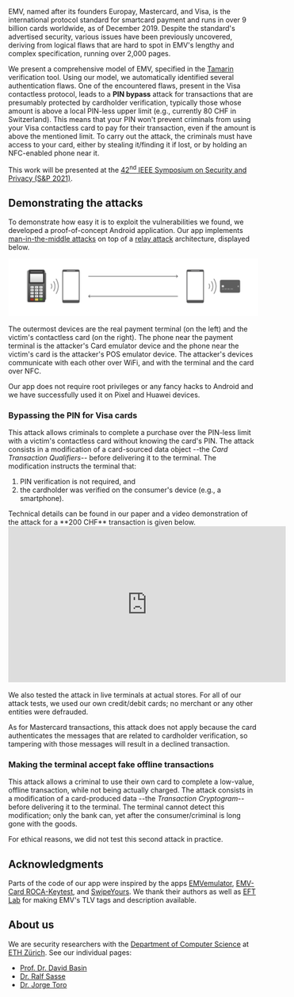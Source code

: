 
EMV, named after its founders Europay, Mastercard, and Visa, is the international protocol standard for smartcard payment and runs in over 9 billion cards worldwide, as of December 2019. Despite the standard's advertised security, various issues have been previously uncovered, deriving from logical flaws that are hard to spot in EMV's lengthy and complex specification, running over 2,000 pages.

We present a comprehensive model of EMV, specified in the [Tamarin](https://tamarin-prover.github.io/) verification tool. Using our model, we automatically identified several authentication flaws. One of the encountered flaws, present in the Visa contactless protocol, leads to a **PIN bypass** attack for transactions that are presumably protected by cardholder verification, typically those whose amount is above a local PIN-less upper limit (e.g., currently 80 CHF in Switzerland). This means that your PIN won't prevent criminals from using your Visa contactless card to pay for their transaction, even if the amount is above the mentioned limit. To carry out the attack, the criminals must have access to your card, either by stealing it/finding it if lost, or by holding an NFC-enabled phone near it.

This work will be presented at the [42<sup>nd</sup> IEEE Symposium on
Security and Privacy (S&P 2021)](https://www.ieee-security.org/TC/SP2021/index.html).

## Demonstrating the attacks

To demonstrate how easy it is to exploit the vulnerabilities we found, we developed a proof-of-concept Android application. Our app implements [man-in-the-middle attacks](https://en.wikipedia.org/wiki/Man-in-the-middle_attack) on top of a [relay attack](https://en.wikipedia.org/wiki/Relay_attack) architecture, displayed below.

![Image](relay_attack.png "Relay attack")

The outermost devices are the real payment terminal (on the left) and the victim's contactless card (on the right). The phone near the payment terminal is the attacker's Card emulator device and the phone near the victim's card is the attacker's POS emulator device. The attacker's devices communicate with each other over WiFi, and with the terminal and the card over NFC.

Our app does not require root privileges or any fancy hacks to Android and we have successfully used it on Pixel and Huawei devices.

### Bypassing the PIN for Visa cards

This attack allows criminals to complete a purchase over the PIN-less limit with a victim's contactless card without knowing the card's PIN. The attack consists in a modification of a card-sourced data object --the *Card Transaction Qualifiers*-- before delivering it to the terminal. The modification instructs the terminal that:
1. PIN verification is not required, and
1. the cardholder was verified on the consumer's device (e.g., a smartphone).

<!--The modified CTQ escapes detection because this data object is ***not*** authenticated by the card. -->Technical details can be found in our paper and a video demonstration of the attack for a **200 CHF** transaction is given below.

<div style=" margin: auto; width: 560px;">
<iframe width="560" height="315" src="https://www.youtube-nocookie.com/embed/JyUsMLxCCt8" frameborder="0" allow="accelerometer; autoplay; encrypted-media; gyroscope; picture-in-picture" allowfullscreen></iframe>
</div>

We also tested the attack in live terminals at actual stores. For all of our attack tests, we used our own credit/debit cards; no merchant or any other entities were defrauded.

As for Mastercard transactions, this attack does not apply because the card authenticates the messages that are related to cardholder verification, so tampering with those messages will result in a declined transaction.

### Making the terminal accept fake offline transactions

This attack allows a criminal to use their own card to complete a low-value, offline transaction, while not being actually charged. The attack consists in a modification of a card-produced data --the *Transaction Cryptogram*-- before delivering it to the terminal. The terminal cannot detect this modification; only the bank can, yet after the consumer/criminal is long gone with the goods.

For ethical reasons, we did not test this second attack in practice.

<!--
## Related work

There exist other (practical) works out there that implement relay as well as other other NFC-related attacks on contactless payment systems. Some of them are:

* [NFCGate](https://github.com/nfcgate): an Android app meant to capture, analyze, or modify NFC traffic. A usage of the app will be presented at [WOOT'20](https://www.usenix.org/conference/woot20/presentation/klee). The app requires root privileges and [Xposed](https://repo.xposed.info/) framework.
* [First contact](https://i.blackhat.com/eu-19/Wednesday/eu-19-Galloway-First-Contact-Vulnerabilities-In-Contactless-Payments-wp.pdf): presented at [Black Hat Europe 2019](https://www.blackhat.com/eu-19/), implements a PIN bypass on Visa cards very similar to ours. The main difference between their attack and ours is that their attack requires also a modification of a terminal-source data object (called the Terminal Transaction Qualifiers) before delivering it to the card.
* [Man-in-the-NFC](https://www.slideshare.net/codeblue_jp/man-in-the-nfc-by-haoqi-shan-and-qing-yang): presented at [Defcon 25](https://www.defcon.org/html/defcon-25/dc-25-index.html), implements a relay attack that uses two Software Defined Radio (SDR) boards.
* [EMVemulator](https://github.com/MatusKysel/EMVemulator): implements [Roland and Langer's attack](https://www.usenix.org/conference/woot13/workshop-program/presentation/roland) which combines pre-play and downgrade.
* [NFC Hacking: the easy way](https://www.xinmeow.com/wp-content/uploads/2018/01/DEFCON-20-Lee-NFC-Hacking.pdf): presented at [Defcon 20](https://www.defcon.org/html/defcon-20/dc-20-index.html), uses [NFCProxy](https://sourceforge.net/p/nfcproxy/wiki/Home/) to implement relay using Android phones.
-->

## Acknowledgments

Parts of the code of our app were inspired by the apps [EMVemulator](https://github.com/MatusKysel/EMVemulator), [EMV-Card ROCA-Keytest](https://github.com/johnzweng/android-emv-key-test), and [SwipeYours](https://github.com/dimalinux/SwipeYours). We thank their authors as well as [EFT Lab](https://www.eftlab.com/knowledge-base/145-emv-nfc-tags/) for making EMV's TLV tags and description available.

## About us

We are security researchers with the [Department of Computer Science](http://www.inf.ethz.ch/) at [ETH Zürich](https://www.ethz.ch/en). See our individual pages:
* [Prof. Dr. David Basin](https://people.inf.ethz.ch/basin/)
* [Dr. Ralf Sasse](https://people.inf.ethz.ch/rsasse/)
* [Dr. Jorge Toro](https://jorgetp.github.io)

